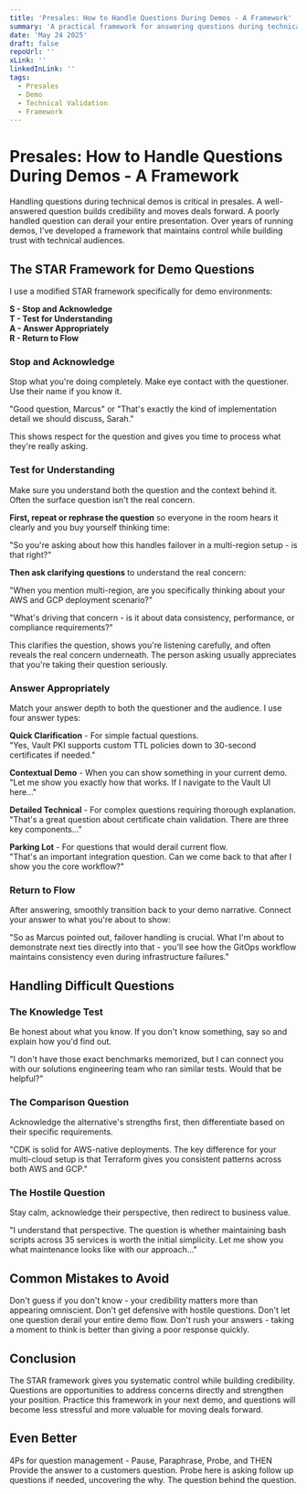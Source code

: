```yaml
---
title: 'Presales: How to Handle Questions During Demos - A Framework'
summary: 'A practical framework for answering questions during technical demos without losing momentum or credibility'
date: 'May 24 2025'
draft: false
repoUrl: ''
xLink: ''
linkedInLink: ''
tags:
  - Presales
  - Demo
  - Technical Validation
  - Framework
---
```


# Presales: How to Handle Questions During Demos - A Framework

Handling questions during technical demos is critical in presales. A well-answered question builds credibility and moves deals forward. A poorly handled question can derail your entire presentation. Over years of running demos, I've developed a framework that maintains control while building trust with technical audiences.

## The STAR Framework for Demo Questions

I use a modified STAR framework specifically for demo environments:

**S - Stop and Acknowledge**  
**T - Test for Understanding**  
**A - Answer Appropriately**  
**R - Return to Flow**

### Stop and Acknowledge

Stop what you're doing completely. Make eye contact with the questioner. Use their name if you know it.

"Good question, Marcus" or "That's exactly the kind of implementation detail we should discuss, Sarah."

This shows respect for the question and gives you time to process what they're really asking.

### Test for Understanding

Make sure you understand both the question and the context behind it. Often the surface question isn't the real concern.

**First, repeat or rephrase the question** so everyone in the room hears it clearly and you buy yourself thinking time:

"So you're asking about how this handles failover in a multi-region setup - is that right?"

**Then ask clarifying questions** to understand the real concern:

"When you mention multi-region, are you specifically thinking about your AWS and GCP deployment scenario?"

"What's driving that concern - is it about data consistency, performance, or compliance requirements?"

This clarifies the question, shows you're listening carefully, and often reveals the real concern underneath. The person asking usually appreciates that you're taking their question seriously.

### Answer Appropriately

Match your answer depth to both the questioner and the audience. I use four answer types:

**Quick Clarification** - For simple factual questions.  
"Yes, Vault PKI supports custom TTL policies down to 30-second certificates if needed."

**Contextual Demo** - When you can show something in your current demo.  
"Let me show you exactly how that works. If I navigate to the Vault UI here..."

**Detailed Technical** - For complex questions requiring thorough explanation.  
"That's a great question about certificate chain validation. There are three key components..."

**Parking Lot** - For questions that would derail current flow.  
"That's an important integration question. Can we come back to that after I show you the core workflow?"

### Return to Flow

After answering, smoothly transition back to your demo narrative. Connect your answer to what you're about to show:

"So as Marcus pointed out, failover handling is crucial. What I'm about to demonstrate next ties directly into that - you'll see how the GitOps workflow maintains consistency even during infrastructure failures."

## Handling Difficult Questions

### The Knowledge Test
Be honest about what you know. If you don't know something, say so and explain how you'd find out.

"I don't have those exact benchmarks memorized, but I can connect you with our solutions engineering team who ran similar tests. Would that be helpful?"

### The Comparison Question
Acknowledge the alternative's strengths first, then differentiate based on their specific requirements.

"CDK is solid for AWS-native deployments. The key difference for your multi-cloud setup is that Terraform gives you consistent patterns across both AWS and GCP."

### The Hostile Question
Stay calm, acknowledge their perspective, then redirect to business value.

"I understand that perspective. The question is whether maintaining bash scripts across 35 services is worth the initial simplicity. Let me show you what maintenance looks like with our approach..."

## Common Mistakes to Avoid

Don't guess if you don't know - your credibility matters more than appearing omniscient. Don't get defensive with hostile questions. Don't let one question derail your entire demo flow. Don't rush your answers - taking a moment to think is better than giving a poor response quickly.

## Conclusion

The STAR framework gives you systematic control while building credibility. Questions are opportunities to address concerns directly and strengthen your position. Practice this framework in your next demo, and questions will become less stressful and more valuable for moving deals forward.

## Even Better

4Ps for question management - Pause, Paraphrase, Probe, and THEN Provide the answer to a customers question. Probe here is asking follow up questions if needed, uncovering the why. The question behind the question.